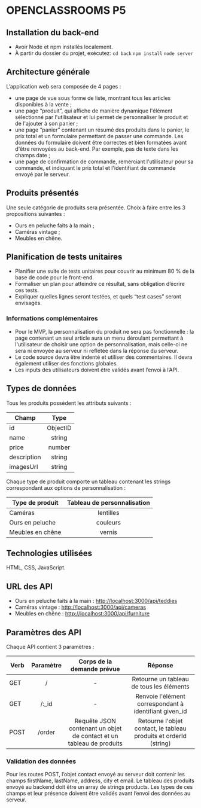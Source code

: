 # OPENCLASSROOMS P5

## Installation du back-end
- Avoir Node et npm installés localement.
- À partir du dossier du projet, exécutez:
``cd back``
``npm install``
``node server``

## Architecture générale
L’application web sera composée de 4 pages :

- une page de vue sous forme de liste, montrant tous les articles disponibles à la vente ;
- une page “produit”, qui affiche de manière dynamique l'élément sélectionné par l'utilisateur et lui permet de personnaliser le produit et de l'ajouter à son panier ;
- une page “panier” contenant un résumé des produits dans le panier, le prix total et un formulaire permettant de passer une commande. Les données du formulaire doivent être correctes et bien formatées avant d'être renvoyées au back-end. Par exemple, pas de texte dans les champs date ;
- une page de confirmation de commande, remerciant l'utilisateur pour sa commande, et indiquant le prix total et l'identifiant de commande envoyé par le serveur.

## Produits présentés
Une seule catégorie de produits sera présentée.
Choix à faire entre les 3 propositions suivantes :

- Ours en peluche faits à la main ;
- Caméras vintage ;
- Meubles en chêne.

## Planification de tests unitaires
- Planifier une suite de tests unitaires pour couvrir au minimum 80 % de la base de code pour le front-end.
- Formaliser un plan pour atteindre ce résultat, sans obligation d’écrire ces tests.
- Expliquer quelles lignes seront testées, et quels “test cases” seront envisagés.

### Informations complémentaires
- Pour le MVP, la personnalisation du produit ne sera pas fonctionnelle : la page contenant un seul article aura un menu déroulant permettant à l'utilisateur de choisir une option de personnalisation, mais celle-ci ne sera ni envoyée au serveur ni reflétée dans la réponse du serveur.
- Le code source devra être indenté et utiliser des commentaires. Il devra également utiliser des fonctions globales.
- Les inputs des utilisateurs doivent être validés avant l’envoi à l’API.

## Types de données
Tous les produits possèdent les attributs suivants :

| Champ        | Type     |
| ------------ |:-------: |
| id           | ObjectID |
| name         | string   |
| price        | number   |
| description  | string   |
| imagesUrl    | string   |

Chaque type de produit comporte un tableau contenant les strings correspondant aux options de personnalisation :

| Type de produit  | Tableau de personnalisation |
| ---------------- |:--------------------------: |
| Caméras          | lentilles                   |
| Ours en peluche  | couleurs                    |
| Meubles en chêne | vernis                      |

## Technologies utilisées
HTML, CSS, JavaScript.

## URL des API
- Ours en peluche faits à la main : [http://localhost:3000/api/teddies](http://localhost:3000/api/teddies)
- Caméras vintage : [http://localhost:3000/api/cameras](http://localhost:3000/api/cameras)
- Meubles en chêne : [http://localhost:3000/api/furniture](http://localhost:3000/api/furniture)

## Paramètres des API
Chaque API contient 3 paramètres :

| Verb   | Paramètre | Corps de la demande prévue                                           | Réponse                                                           |
| ------ |:--------: | :------------------------------------------------------------------: | :---------------------------------------------------------------: |
| GET    | /         | -                                                                    | Retourne un tableau de tous les éléments                          |
| GET    | /:_id     | -                                                                    | Renvoie l'élément correspondant à identifiant given_id            |
| POST   | /order    | Requête JSON contenant un objet de contact et un tableau de produits | Retourne l'objet contact, le tableau produits et orderId (string) |

### Validation des données
Pour les routes POST, l’objet contact envoyé au serveur doit contenir les champs firstName, lastName, address, city et email. Le tableau des produits envoyé au backend doit être un array de strings products. Les types de ces champs et leur présence doivent être validés avant l’envoi des données au serveur.
